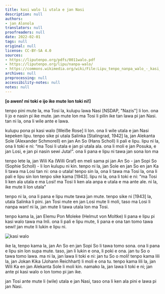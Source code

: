 ```yaml
---
title: kasi walo li utala e jan Nasi
description: null
authors:
- jan Alonola
translators: null
proofreaders: null
date: 2022-02-01
tags: null
original: null
license: CC-BY-SA 4.0
sources:
- https://liputenpo.org/pdfs/0011walo.pdf
- https://liputenpo.org/lipu/nanpa-walo/
- https://commons.wikimedia.org/wiki/File:Lipu_tenpo_nanpa_walo_-_kasi_walo.png
archives: null
preprocessing: null
accessibility-notes: null
notes: null
---
```


**[o awen! mi toki e ijo ike mute lon toki ni!]**

tenpo pini mute la, ma Tosi la, kulupu lawa Nasi [NSDAP, "Nazis"] li lon. ona li jo e nasin pi ike mute. jan mute lon ma Tosi li pilin ike tan lawa pi jan Nasi. tan ni la, ona li wile ante e lawa.

kulupu pona pi kasi walo [Weiße Rose] li lon. ona li wile utala e jan Nasi kepeken lipu. tenpo sike pi utala Salinka [Stalingrad, 1942] la, jan Alekanta Sole (Alexander Schmorell) en jan An So (Hans Scholl) li pali e lipu. lipu ni la, ona li toki e ni: “ma Tosi li utala e jan pi utala ala. ona li moli e jan Posuka, e jan Losi, e jan pi nasin sewi Juta!”. ona li pana e lipu ni tawa jan sona lon ma

tenpo lete la, jan Wili Ka (Willi Graf) en meli sama pi jan An So - jan Sopi So (Sophie Scholl) - li lon kulupu ni kin. tenpo ni la, jan Sole en jan So en jan Ka li tawa ma Losi tan ni: ona o utala! tenpo sin la, ona li tawa ma Tosi la, ona li pali e lipu sin lon tenpo sike kama [1943]. lipu ni la, ona li toki e ni: “ma Tosi li ken ala utala e ma Losi! ma Tosi li ken ala anpa e utala e ma ante ale. ni la, ike mute li lon utala”

tenpo ni la, ona li pana e lipu mute tawa jan mute. tenpo sike ni [1943] la, utala Salinka li pini. jan Tosi mute en jan Losi mute li moli, taso ma Losi li nanpa wan! ni la, jan mute li tawa utala lon ma Tosi.

tenpo kama la, jan Elemu Pon Moleke (Helmut von Moltke) li pana e lipu pi kasi walo tawa ma Inli. ona li pali e lipu mute, li pana e ona tan tomo tawa sewi! jan mute li lukin e lipu ni.

![kasi walo](https://upload.wikimedia.org/wikipedia/commons/c/c2/Lipu_tenpo_nanpa_walo_-_kasi_walo.png)

ike la, tenpo kama la, jan An So en jan Sopi So li tawa tomo sona. ona li pana e lipu sin lon supa mute. taso, jan li lukin e ona, li poki e ona. jan tu So o tawa tomo lawa. ma ni la, jan lawa li toki e ni: jan tu So o moli! tenpo kama lili la, jan Jokan Kika (Johann Reichhart) li moli e ona tu. tenpo kama lili la, jan Wili Ka en jan Alekanta Sole li moli kin. namako la, jan lawa li toki e ni; jan ante pi kasi walo o lon tomo pi jan ike.

jan Tosi ante mute li (wile) utala e jan Nasi, taso ona li ken ala pini e lawa pi jan Nasi.